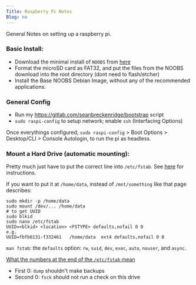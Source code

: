 ```yaml
---
Title: Raspberry Pi Notes
Blog: no
---
```


General Notes on setting up a raspberry pi.

### Basic Install:

* Download the minimal install of `NOOBS` from [here](https://www.raspberrypi.org/downloads/noobs/)
* Format the microSD card as FAT32, and put the files from the NOOBS download into the root directory (dont need to flash/etcher)
* Install the Base NOOBS Debian Image, without any of the recommended applications.

### General Config

* Run my <https://gitlab.com/seanbreckenridge/bootstrap> script
* `sudo raspi-config` to setup network; enable `ssh` (Interfacing Options)

Once everythings configured, `sudo raspi-config` > Boot Options > Desktop/CLI > Console Autologin, to run the pi as headless.

### Mount a Hard Drive (automatic mounting):

Pretty much just have to put the correct line into `/etc/fstab`. See [here](https://www.raspberrypi.org/documentation/configuration/external-storage.md) for instructions.

If you want to put it at `/home/data`, instead of `/mnt/something` like that page describes:

```
sudo mkdir -p /home/data
sudo mount /dev/... /home/data
# to get UUID
sudo blkid
sudo nano /etc/fstab
UUID=<blkid> <location> <FSTYPE> defaults,nofail 0 0
e.g.
UUID=fbfb6131-f332461	/home/data	ext4 defaults,nofail 0 0
```

`man fstab`: the `defaults` option: `rw`, `suid`, `dev`, `exec`, `auto`, `nouser`, and `async`.

[What the numbers at the end of the `/etc/fstab` mean](https://unix.stackexchange.com/a/17726/282432)

* First 0: `dump` shouldn't make backups
* Second 0: `fsck` should not run a check on this drive
